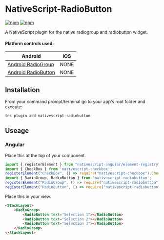 # NativeScript-RadioButton
[![npm](https://img.shields.io/npm/v/nativescript-radiobutton.svg)](https://www.npmjs.com/package/nativescript-radiobutton)
[![npm](https://img.shields.io/npm/dt/nativescript-radiobutton.svg?label=npm%20downloads)](https://www.npmjs.com/package/nativescript-radiobutton)

A NativeScript plugin for the native radiogroup and radiobutton widget.

#### Platform controls used:
Android |   iOS
---------- | -------
[Android RadioGroup](https://developer.android.com/reference/android/widget/RadioGroup.html) | NONE
[Android RadioButton](https://developer.android.com/reference/android/widget/RadioButton.html) | NONE

## Installation
From your command prompt/terminal go to your app's root folder and execute:

`tns plugin add nativescript-radiobutton`



## Useage

### Angular

Place this at the top of your component.

```typescript
import { registerElement } from "nativescript-angular/element-registry";
import { CheckBox } from 'nativescript-checkbox';
registerElement("CheckBox", () => require("nativescript-checkbox").CheckBox);
import { RadioGroup, RadioButton } from 'nativescript-radiobutton';
registerElement("RadioGroup", () => require("nativescript-radiobutton").RadioGroup);
registerElement("RadioButton", () => require("nativescript-radiobutton").RadioButton );

```

Place this in your view.

```html
<StackLayout>
    <RadioGroup>
        <RadioButton text="Selection 1"></RadioButton>
        <RadioButton text="Selection 2"></RadioButton>
        <RadioButton text="Selection 3"></RadioButton>
    </RadioGroup>
</StackLayout>
```

